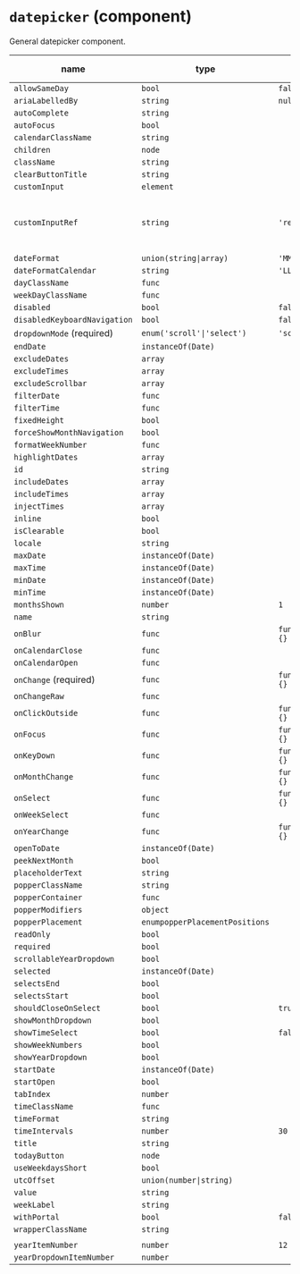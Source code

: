 # `datepicker` (component)

General datepicker component.

| name                         | type                           | default value   | description                                |
| ---------------------------- | ------------------------------ | --------------- | ------------------------------------------ |
| `allowSameDay`               | `bool`                         | `false`         |                                            |
| `ariaLabelledBy`             | `string`                       | `null`          |                                            |
| `autoComplete`               | `string`                       |                 |                                            |
| `autoFocus`                  | `bool`                         |                 |                                            |
| `calendarClassName`          | `string`                       |                 |                                            |
| `children`                   | `node`                         |                 |                                            |
| `className`                  | `string`                       |                 |                                            |
| `clearButtonTitle`           | `string`                       |                 |                                            |
| `customInput`                | `element`                      |                 |                                            |
| `customInputRef`             | `string`                       | `'ref'`         | The property used to pass the ref callback |
| `dateFormat`                 | `union(string\|array)`         | `'MM/dd/yyyy'`  |                                            |
| `dateFormatCalendar`         | `string`                       | `'LLLL yyyy'`   |                                            |
| `dayClassName`               | `func`                         |                 |                                            |
| `weekDayClassName`           | `func`                         |                 |                                            |
| `disabled`                   | `bool`                         | `false`         |                                            |
| `disabledKeyboardNavigation` | `bool`                         | `false`         |                                            |
| `dropdownMode` (required)    | `enum('scroll'\|'select')`     | `'scroll'`      |                                            |
| `endDate`                    | `instanceOf(Date)`             |                 |                                            |
| `excludeDates`               | `array`                        |                 |                                            |
| `excludeTimes`               | `array`                        |                 |                                            |
| `excludeScrollbar`           | `array`                        |                 |                                            |
| `filterDate`                 | `func`                         |                 |                                            |
| `filterTime`                 | `func`                         |                 |                                            |
| `fixedHeight`                | `bool`                         |                 |                                            |
| `forceShowMonthNavigation`   | `bool`                         |                 |                                            |
| `formatWeekNumber`           | `func`                         |                 |                                            |
| `highlightDates`             | `array`                        |                 |                                            |
| `id`                         | `string`                       |                 |                                            |
| `includeDates`               | `array`                        |                 |                                            |
| `includeTimes`               | `array`                        |                 |                                            |
| `injectTimes`                | `array`                        |                 |                                            |
| `inline`                     | `bool`                         |                 |                                            |
| `isClearable`                | `bool`                         |                 |                                            |
| `locale`                     | `string`                       |                 |                                            |
| `maxDate`                    | `instanceOf(Date)`             |                 |                                            |
| `maxTime`                    | `instanceOf(Date)`             |                 |                                            |
| `minDate`                    | `instanceOf(Date)`             |                 |                                            |
| `minTime`                    | `instanceOf(Date)`             |                 |                                            |
| `monthsShown`                | `number`                       | `1`             |                                            |
| `name`                       | `string`                       |                 |                                            |
| `onBlur`                     | `func`                         | `function() {}` |                                            |
| `onCalendarClose`            | `func`                         |                 |                                            |
| `onCalendarOpen`             | `func`                         |                 |                                            |
| `onChange` (required)        | `func`                         | `function() {}` |                                            |
| `onChangeRaw`                | `func`                         |                 |                                            |
| `onClickOutside`             | `func`                         | `function() {}` |                                            |
| `onFocus`                    | `func`                         | `function() {}` |                                            |
| `onKeyDown`                  | `func`                         | `function() {}` |                                            |
| `onMonthChange`              | `func`                         | `function() {}` |                                            |
| `onSelect`                   | `func`                         | `function() {}` |                                            |
| `onWeekSelect`               | `func`                         |                 |                                            |
| `onYearChange`               | `func`                         | `function() {}` |                                            |
| `openToDate`                 | `instanceOf(Date)`             |                 |                                            |
| `peekNextMonth`              | `bool`                         |                 |                                            |
| `placeholderText`            | `string`                       |                 |                                            |
| `popperClassName`            | `string`                       |                 |                                            |
| `popperContainer`            | `func`                         |                 |                                            |
| `popperModifiers`            | `object`                       |                 |                                            |
| `popperPlacement`            | `enumpopperPlacementPositions` |                 |                                            |
| `readOnly`                   | `bool`                         |                 |                                            |
| `required`                   | `bool`                         |                 |                                            |
| `scrollableYearDropdown`     | `bool`                         |                 |                                            |
| `selected`                   | `instanceOf(Date)`             |                 |                                            |
| `selectsEnd`                 | `bool`                         |                 |                                            |
| `selectsStart`               | `bool`                         |                 |                                            |
| `shouldCloseOnSelect`        | `bool`                         | `true`          |                                            |
| `showMonthDropdown`          | `bool`                         |                 |                                            |
| `showTimeSelect`             | `bool`                         | `false`         |                                            |
| `showWeekNumbers`            | `bool`                         |                 |                                            |
| `showYearDropdown`           | `bool`                         |                 |                                            |
| `startDate`                  | `instanceOf(Date)`             |                 |                                            |
| `startOpen`                  | `bool`                         |                 |                                            |
| `tabIndex`                   | `number`                       |                 |                                            |
| `timeClassName`              | `func`                         |                 |                                            |
| `timeFormat`                 | `string`                       |                 |                                            |
| `timeIntervals`              | `number`                       | `30`            |                                            |
| `title`                      | `string`                       |                 |                                            |
| `todayButton`                | `node`                         |                 |                                            |
| `useWeekdaysShort`           | `bool`                         |                 |                                            |
| `utcOffset`                  | `union(number\|string)`        |                 |                                            |
| `value`                      | `string`                       |                 |                                            |
| `weekLabel`                  | `string`                       |                 |                                            |
| `withPortal`                 | `bool`                         | `false`         |                                            |
| `wrapperClassName`           | `string`                       |                 
|                                            |
| `yearItemNumber`             | `number`                       | `12`            |                                            |
| `yearDropdownItemNumber`     | `number`                       |                 |                                            |
